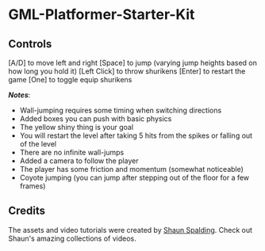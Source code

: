 # GML-Platformer-Starter-Kit

## Controls

[A/D] to move left and right
[Space] to jump (varying jump heights based on how long you hold it)
[Left Click] to throw shurikens
[Enter] to restart the game
[One] to toggle equip shurikens

***Notes***: 

* Wall-jumping requires some timing when switching directions
* Added boxes you can push with basic physics
* The yellow shiny thing is your goal
* You will restart the level after taking 5 hits from the spikes or falling out of the level
* There are no infinite wall-jumps
* Added a camera to follow the player
* The player has some friction and momentum (somewhat noticeable)
* Coyote jumping (you can jump after stepping out of the floor for a few frames)

## Credits
The assets and video tutorials were created by [Shaun Spalding](https://www.youtube.com/c/ShaunSpalding).
Check out Shaun's amazing collections of videos.